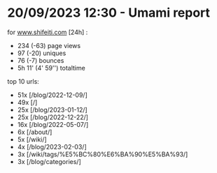 # 20/09/2023 12:30 - Umami report
for www.shifeiti.com [24h] :

 - 234 (-63) page views
 - 97 (-20) uniques
 - 76 (-7) bounces
 - 5h 11'  (4' 59'') totaltime


top 10 urls:
 - 51x [/blog/2022-12-09/]
 - 49x [/]
 - 25x [/blog/2023-01-12/]
 - 25x [/blog/2022-12-22/]
 - 16x [/blog/2022-05-07/]
 - 6x [/about/]
 - 5x [/wiki/]
 - 4x [/blog/2023-02-03/]
 - 3x [/wiki/tags/%E5%BC%80%E6%BA%90%E5%BA%93/]
 - 3x [/blog/categories/]


